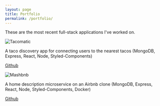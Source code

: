 ```yaml
---
layout: page
title: Portfolio
permalink: /portfolio/
---
```


These are the most recent full-stack applications I've worked on.


![Tacomatic](../assets/img/posts/Tacomatic.png)

A taco discovery app for connecting users to the nearest tacos
(MongoDB, Express, React, Node, Styled-Components)

[Github](https://github.com/mikeglopez/rpt12-mvp-project/)



![Mashbnb](../assets/img/posts/Mashbnb.png)

A home description microservice on an Airbnb clone
(MongoDB, Express, React, Node, Styled-Components, Docker)

[Github](https://github.com/mikeglopez/rpt12-mvp-project/)